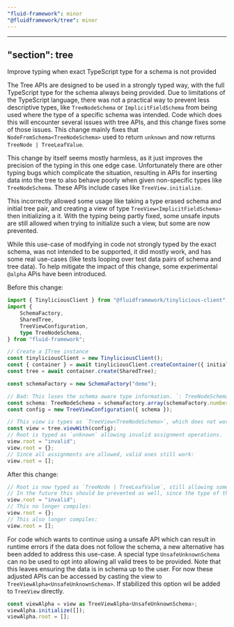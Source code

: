 ```yaml
---
"fluid-framework": minor
"@fluidframework/tree": minor
---
```

---
"section": tree
---

Improve typing when exact TypeScript type for a schema is not provided

The Tree APIs are designed to be used in a strongly typed way, with the full TypeScript type for the schema always being provided.
Due to limitations of the TypeScript language, there was not a practical way to prevent less descriptive types, like `TreeNodeSchema` or `ImplicitFieldSchema` from being used where the type of a specific schema was intended.
Code which does this will encounter several issues with tree APIs, and this change fixes some of those issues.
This change  mainly fixes that `NodeFromSchema<TreeNodeSchema>` used to return `unknown` and now returns `TreeNode | TreeLeafValue`.

This change by itself seems mostly harmless, as it just improves the precision of the typing in this one edge case.
Unfortunately there are other typing bugs which complicate the situation, resulting in APIs for inserting data into the tree to also behave poorly when given non-specific types like `TreeNodeSchema`.
These APIs include cases like `TreeView.initialize`.

This incorrectly allowed some usage like taking a type erased schema and initial tree pair, and creating a view of type `TreeView<ImplicitFieldSchema>` then initializing a it.
With the typing being partly fixed, some unsafe inputs are still allowed when trying to initialize such a view, but some are now prevented.

While this use-case of modifying in code not strongly typed by the exact schema, was not intended to be supported,
it did mostly work, and has some real use-cases (like tests looping over test data pairs of schema and tree data).
To help mitigate the impact of this change, some experimental `@alpha` APis have been introduced.

Before this change:

```typescript
import { TinyliciousClient } from "@fluidframework/tinylicious-client";
import {
	SchemaFactory,
	SharedTree,
	TreeViewConfiguration,
	type TreeNodeSchema,
} from "fluid-framework";

// Create a ITree instance
const tinyliciousClient = new TinyliciousClient();
const { container } = await tinyliciousClient.createContainer({ initialObjects: {} }, "2");
const tree = await container.create(SharedTree);

const schemaFactory = new SchemaFactory("demo");

// Bad: This loses the schema aware type information. `: TreeNodeSchema` should be omitted to preserve strong typing.
const schema: TreeNodeSchema = schemaFactory.array(schemaFactory.number);
const config = new TreeViewConfiguration({ schema });

// This view is types as `TreeView<TreeNodeSchema>`, which does not work well since its missing the actual schema type information.
const view = tree.viewWith(config);
// Root is typed as `unknown` allowing invalid assignment operations.
view.root = "invalid";
view.root = {};
// Since all assignments are allowed, valid ones still work:
view.root = [];
```

After this change:


```typescript
// Root is now typed as `TreeNode | TreeLeafValue`, still allowing some invalid assignment operations.
// In the future this should be prevented as well, since the type of the setter in this case should ne `never`
view.root = "invalid";
// This no longer compiles:
view.root = {};
// This also longer compiles:
view.root = [];
```

For code which wants to continue using a unsafe API which can result in runtime errors if the data does not follow the schema, a new alternative has been added to address this use-case. A special type `UnsafeUnknownSchema` can no be used to opt into allowing all valid trees to be provided.
Note that this leaves ensuring the data is in schema up to the user.
For now these adjusted APIs can be accessed by casting the view to `TreeViewAlpha<UnsafeUnknownSchema>`.
If stabilized this option wil be added to `TreeView` directly.

```typescript
const viewAlpha = view as TreeViewAlpha<UnsafeUnknownSchema>;
viewAlpha.initialize([]);
viewAlpha.root = [];
```
